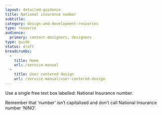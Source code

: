 ```yaml
---
layout: detailed-guidance
title: National insurance number
subtitle: 
category: design-and-development-resources
type: resource
audience:
  primary: content-designers, designers
type: guide
status: draft
breadcrumbs:
  -
    title: Home
    url: /service-manual
  -
    title: User centered design
    url: /service-manual/user-centered-design
---
```



Use a single free text box labelled: National Insurance number. 

Remember that ‘number’ isn’t capitalised and don’t call National Insurance number ‘NINO’.

